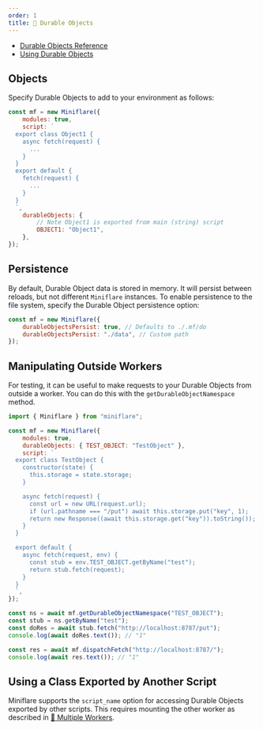 ```yaml
---
order: 1
title: 📌 Durable Objects
---
```


- [Durable Objects Reference](/durable-objects/api/)
- [Using Durable Objects](/durable-objects/)

## Objects

Specify Durable Objects to add to your environment as follows:

```js
const mf = new Miniflare({
	modules: true,
	script: `
  export class Object1 {
    async fetch(request) {
      ...
    }
  }
  export default {
    fetch(request) {
      ...
    }
  }
  `,
	durableObjects: {
		// Note Object1 is exported from main (string) script
		OBJECT1: "Object1",
	},
});
```

## Persistence

By default, Durable Object data is stored in memory. It will persist between
reloads, but not different `Miniflare` instances. To enable persistence to the
file system, specify the Durable Object persistence option:

```js
const mf = new Miniflare({
	durableObjectsPersist: true, // Defaults to ./.mf/do
	durableObjectsPersist: "./data", // Custom path
});
```

## Manipulating Outside Workers

For testing, it can be useful to make requests to your Durable Objects from
outside a worker. You can do this with the `getDurableObjectNamespace` method.

```js {28,29,30,31,32}
import { Miniflare } from "miniflare";

const mf = new Miniflare({
	modules: true,
	durableObjects: { TEST_OBJECT: "TestObject" },
	script: `
  export class TestObject {
    constructor(state) {
      this.storage = state.storage;
    }

    async fetch(request) {
      const url = new URL(request.url);
      if (url.pathname === "/put") await this.storage.put("key", 1);
      return new Response((await this.storage.get("key")).toString());
    }
  }

  export default {
    async fetch(request, env) {
      const stub = env.TEST_OBJECT.getByName("test");
      return stub.fetch(request);
    }
  }
  `,
});

const ns = await mf.getDurableObjectNamespace("TEST_OBJECT");
const stub = ns.getByName("test");
const doRes = await stub.fetch("http://localhost:8787/put");
console.log(await doRes.text()); // "1"

const res = await mf.dispatchFetch("http://localhost:8787/");
console.log(await res.text()); // "1"
```

## Using a Class Exported by Another Script

Miniflare supports the `script_name` option for accessing Durable Objects
exported by other scripts. This requires mounting the other worker as described
in [🔌 Multiple Workers](/workers/testing/miniflare/core/multiple-workers).

